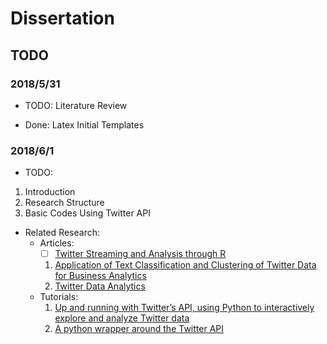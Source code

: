# Dissertation

## TODO

### 2018/5/31

* TODO: Literature Review

* Done: Latex Initial Templates

### 2018/6/1

* TODO:
1. Introduction
1. Research Structure
1. Basic Codes Using Twitter API

* Related Research:
  * Articles:
    * [ ] [Twitter Streaming and Analysis through R](http://www.indjst.org/index.php/indjst/article/viewFile/97914/75536)
    1. [Application of Text Classification and Clustering of Twitter Data for Business Analytics](https://www.researchgate.net/publication/324360275_Application_of_Text_Classification_and_Clustering_of_Twitter_Data_for_Business_Analytics)
    1. [Twitter Data Analytics](http://tweettracker.fulton.asu.edu/tda/TwitterDataAnalytics.pdf)
  * Tutorials:
    1. [Up and running with Twitter’s API, using Python to interactively explore and analyze Twitter data](https://github.com/andersy005/Mining-Twitter)
    1. [A python wrapper around the Twitter API](https://github.com/idan/python-twitter)
